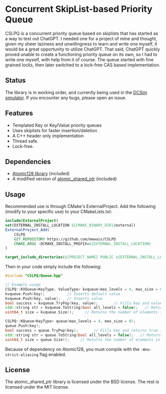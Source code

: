 # Concurrent SkipList-based Priority Queue
CSLPQ is a concurrent priority queue based on skiplists that has started as a way to test out ChatGPT. 
I needed one for a project of mine and thought, given my sheer laziness and unwillingness to learn and write one myself, it would be a great opportunity to utilize ChatGPT. That said, ChatGPT quickly proved unable to create a functioning priority queue on its own, so I had to write one myself, with help from it of course.
The queue started with fine grained locks, then later switched to a lock-free CAS based implementation.

## Status
The library is in working order, and currently being used in the [DCSim simulator](https://github.com/DCArch/DCSim). If you encounter any bugs, please open an issue.

## Features
- Templated Key or Key/Value priority queues
- Uses skiplists for faster insertion/deletion
- A C++ header only implementation
- Thread safe.
- Lock-free.

## Dependencies
- [Atomic128 library](https://github.com/mewais/Atomic128) (included)
- A modified version of [atomic_shared_ptr](https://github.com/anthonywilliams/atomic_shared_ptr) (included)

## Usage
Recommended use is through CMake's ExternalProject. Add the following (modify to your specific use) to your CMakeLists.txt:
```cmake
include(ExternalProject)
set(EXTERNAL_INSTALL_LOCATION ${CMAKE_BINARY_DIR}/external)
ExternalProject_Add(
    CSLPQ
    GIT_REPOSITORY https://github.com/mewais/CSLPQ
    CMAKE_ARGS -DCMAKE_INSTALL_PREFIX=${EXTERNAL_INSTALL_LOCATION}
)

target_include_directories(${PROJECT_NAME} PUBLIC ${EXTERNAL_INSTALL_LOCATION}/include)
```

Then in your code simply include the following:
```cpp
#include "CSLPQ/Queue.hpp"

// Example usage
CSLPQ::KVQueue<KeyType, ValueType> kvqueue(max_levels = 4, max_size = 0);               // If max_size is set to anything other than 0, the queue will be approximately bounded to that size, any pushes beyond that will stall
kvqueue.Push(key);          // Inserts default value
kvqueue.Push(key, value);   // Inserts value
bool success = kvqueue.TryPop(key, value);       // Fills key and value and returns true if queue is not empty
std::string str = kvqueue.ToString(bool all_levels = false);   // Returns a string representation of the queue. enabling all levels will print all levels of the skiplist, otherwise only the first level is printed
uint64_t size = kvqueue.Size();     // Returns the number of elements in the queue, this is only an approximate count due to the concurrent nature of the queue

CSLPQ::KQueue<KeyType> queue(max_levels = 4, max_size = 0);               // If max_size is set to anything other than 0, the queue will be approximately bounded to that size, any pushes beyond that will stall
queue.Push(key);
bool success = queue.TryPop(key);       // Fills key and returns true if queue is not empty
std::string str = queue.ToString(bool all_levels = false);   // Returns a string representation of the queue. enabling all levels will print all levels of the skiplist, otherwise only the first level is printed
uint64_t size = queue.Size();     // Returns the number of elements in the queue, this is only an approximate count due to the concurrent nature of the queue
```

Because of dependency on Atomic128, you must compile with the `-Wno-strict-aliasing` flag enabled.

## License
The atomic_shared_ptr library is licensed under the BSD license. The rest is licensed under the MIT license.
